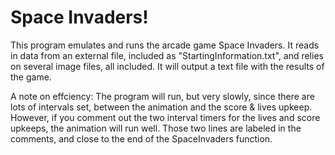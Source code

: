 # Space Invaders! 

This program emulates and runs the arcade game Space Invaders. 
It reads in data from an external file, included as "StartingInformation.txt", 
and relies on several image files, all included.
It will output a text file with the results of the game.

A note on effciency:
The program will run, but very slowly, since there are lots of intervals set, 
between the animation and the score & lives upkeep. 
However, if you comment out the two interval timers for the lives and score 
upkeeps, the animation will run well. Those two lines are labeled in the comments, 
and close to the end of the SpaceInvaders function. 
